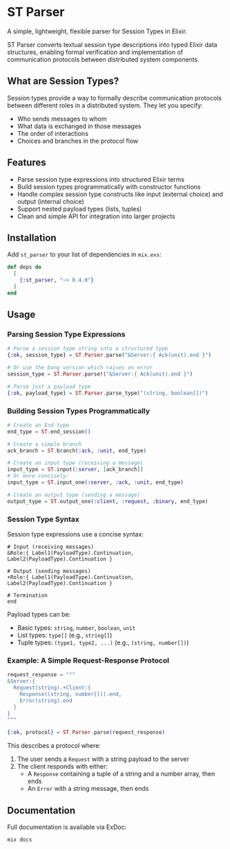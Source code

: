 # ST Parser

A simple, lightweight, flexible parser for Session Types in Elixir.

ST Parser converts textual session type descriptions into typed Elixir data structures, enabling formal verification and implementation of communication protocols between distributed system components.

## What are Session Types?

Session types provide a way to formally describe communication protocols between different roles in a distributed system. They let you specify:

- Who sends messages to whom
- What data is exchanged in those messages
- The order of interactions
- Choices and branches in the protocol flow

## Features

- Parse session type expressions into structured Elixir terms
- Build session types programmatically with constructor functions
- Handle complex session type constructs like input (external choice) and output (internal choice)
- Support nested payload types (lists, tuples)
- Clean and simple API for integration into larger projects

## Installation

Add `st_parser` to your list of dependencies in `mix.exs`:

```elixir
def deps do
  [
    {:st_parser, "~> 0.4.0"}
  ]
end
```

## Usage

### Parsing Session Type Expressions

```elixir
# Parse a session type string into a structured type
{:ok, session_type} = ST.Parser.parse("&Server:{ Ack(unit).end }")

# Or use the bang version which raises on error
session_type = ST.Parser.parse!("&Server:{ Ack(unit).end }")

# Parse just a payload type
{:ok, payload_type} = ST.Parser.parse_type("(string, boolean[])")
```

### Building Session Types Programmatically

```elixir
# Create an End type
end_type = ST.end_session()

# Create a simple branch
ack_branch = ST.branch(:ack, :unit, end_type)

# Create an input type (receiving a message)
input_type = ST.input(:server, [ack_branch])
# Or more concisely:
input_type = ST.input_one(:server, :ack, :unit, end_type)

# Create an output type (sending a message)
output_type = ST.output_one(:client, :request, :binary, end_type)
```

### Session Type Syntax

Session type expressions use a concise syntax:

```
# Input (receiving messages)
&Role:{ Label1(PayloadType).Continuation, Label2(PayloadType).Continuation }

# Output (sending messages)
+Role:{ Label1(PayloadType).Continuation, Label2(PayloadType).Continuation }

# Termination
end
```

Payload types can be:

- Basic types: `string`, `number`, `boolean`, `unit`
- List types: `type[]` (e.g., `string[]`)
- Tuple types: `(type1, type2, ...)` (e.g., `(string, number[])`)

### Example: A Simple Request-Response Protocol

```elixir
request_response = """
&Server:{
  Request(string).+Client:{
    Response((string, number[])).end,
    Error(string).end
  }
}
"""

{:ok, protocol} = ST.Parser.parse(request_response)
```

This describes a protocol where:
1. The user sends a `Request` with a string payload to the server
2. The client responds with either:
   - A `Response` containing a tuple of a string and a number array, then ends
   - An `Error` with a string message, then ends

## Documentation

Full documentation is available via ExDoc:

```
mix docs
```

